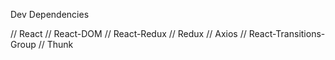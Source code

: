 Dev Dependencies

// React
// React-DOM
// React-Redux
// Redux
// Axios
// React-Transitions-Group
// Thunk